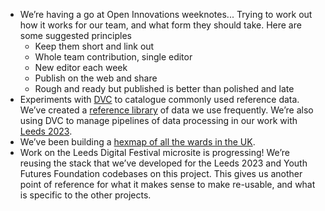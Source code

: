- We’re having a go at Open Innovations weeknotes...
  Trying to work out how it works for our team, and what form they should take. Here are some suggested principles
    - Keep them short and link out
    - Whole team contribution, single editor
    - New editor each week
    - Publish on the web and share
    - Rough and ready but published is better than polished and late
- Experiments with [DVC](https://dvc.org) to catalogue commonly used reference data. We’ve created a [reference library](https://github.com/open-innovations/reference-data) of data we use frequently. We’re also using DVC to manage pipelines of data processing in our work with [Leeds 2023](https://data.leeds2023.co.uk).
- We’ve been building a [hexmap of all the wards in the UK](https://open-innovations.org/projects/hexmaps/builder.html?maps/uk-wards-2022.hexjson&colourscale=Viridis8&borders=false&attribute=Attributes&labels=false).
- Work on the Leeds Digital Festival microsite is progressing! We’re reusing the stack that we’ve developed for the Leeds 2023 and Youth Futures Foundation codebases on this project. This gives us another point of reference for what it makes sense to make re-usable, and what is specific to the other projects.